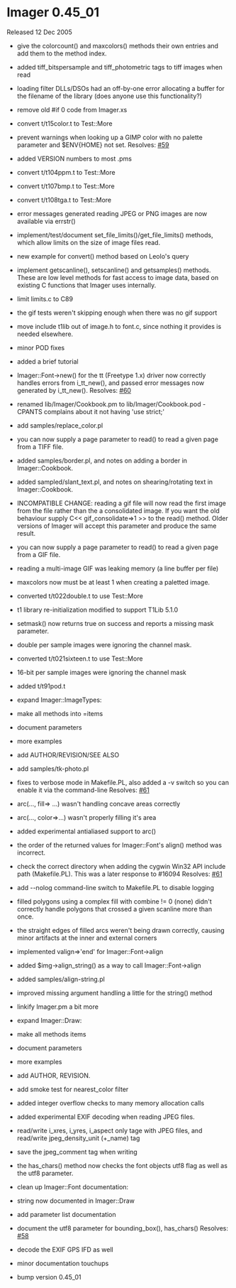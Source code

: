 # Imager 0.45_01

Released 12 Dec 2005

- give the colorcount() and maxcolors() methods their own entries and  add them to the method index.

- added tiff_bitspersample and tiff_photometric tags to tiff images  when read

- loading filter DLLs/DSOs had an off-by-one error allocating a buffer  for the filename of the library (does anyone use this functionality?)

- remove old #if 0 code from Imager.xs

- convert t/t15color.t to Test::More

- prevent warnings when looking up a GIMP color with no palette  parameter and $ENV{HOME} not set.  Resolves: [#59](https://github.com/tonycoz/imager/issues/59)

- added VERSION numbers to most .pms

- convert t/t104ppm.t to Test::More

- convert t/t107bmp.t to Test::More

- convert t/t108tga.t to Test::More

- error messages generated reading JPEG or PNG images are now  available via errstr()

- implement/test/document set_file_limits()/get_file_limits() methods,  which allow limits on the size of image files read.

- new example for convert() method based on Leolo's query

- implement getscanline(), setscanline() and getsamples() methods.  These are low level methods for fast access to image data, based on  existing C functions that Imager uses internally.

- limit limits.c to C89

- the gif tests weren't skipping enough when there was no gif support

- move include t1lib out of image.h to font.c, since nothing it   provides is needed elsewhere.

- minor POD fixes

- added a brief tutorial

- Imager::Font->new() for the tt (Freetype 1.x) driver now correctly  handles errors from i_tt_new(), and passed error messages now   generated by i_tt_new().  Resolves: [#60](https://github.com/tonycoz/imager/issues/60)

- renamed lib/Imager/Cookbook.pm to lib/Imager/Cookbook.pod - CPANTS  complains about it not having 'use strict;'

- add samples/replace_color.pl

- you can now supply a page parameter to read() to read a given page  from a TIFF file.

- added samples/border.pl, and notes on adding a border in   Imager::Cookbook.

- added sampled/slant_text.pl, and notes on shearing/rotating text in  Imager::Cookbook.

- INCOMPATIBLE CHANGE:  reading a gif file will now read the first image from the file rather   than the a consolidated image.  If you want the old behaviour supply  C<< gif_consolidate=>1 >> to the read() method.  Older versions of   Imager will accept this parameter and produce the same result.

- you can now supply a page parameter to read() to read a given page  from a GIF file.

- reading a multi-image GIF was leaking memory (a line buffer per file)

- maxcolors now must be at least 1 when creating a paletted image.

- converted t/t022double.t to use Test::More

- t1 library re-initialization modified to support T1Lib 5.1.0

- setmask() now returns true on success and reports a missing mask  parameter.

- double per sample images were ignoring the channel mask.

- converted t/t021sixteen.t to use Test::More

- 16-bit per sample images were ignoring the channel mask

- added t/t91pod.t

- expand Imager::ImageTypes:

- make all methods into =items

- document parameters

- more examples

- add AUTHOR/REVISION/SEE ALSO

- add samples/tk-photo.pl

- fixes to verbose mode in Makefile.PL, also added a -v switch so you   can enable it via the command-line  Resolves: [#61](https://github.com/tonycoz/imager/issues/61)

- arc(..., fill=> ...) wasn't handling concave areas correctly

- arc(..., color=>...) wasn't properly filling it's area

- added experimental antialiased support to arc()

- the order of the returned values for Imager::Font's align() method  was incorrect.

- check the correct directory when adding the cygwin Win32 API include  path (Makefile.PL).  This was a later response to #16094  Resolves: [#61](https://github.com/tonycoz/imager/issues/61)

- add --nolog command-line switch to Makefile.PL to disable logging

- filled polygons using a complex fill with combine != 0 (none) didn't  correctly handle polygons that crossed a given scanline more than once.

- the straight edges of filled arcs weren't being drawn correctly,   causing minor artifacts at the inner and external corners

- implemented valign=>'end' for Imager::Font->align

- added $img->align_string() as a way to call Imager::Font->align

- added samples/align-string.pl

- improved missing argument handling a little for the string() method

- linkify Imager.pm a bit more

- expand Imager::Draw:

- make all methods items

- document parameters

- more examples

- add AUTHOR, REVISION.

- add smoke test for nearest_color filter

- added integer overflow checks to many memory allocation calls

- added experimental EXIF decoding when reading JPEG files.

- read/write i_xres, i_yres, i_aspect only tage with JPEG files,  and read/write jpeg_density_unit (+_name) tag

- save the jpeg_comment tag when writing

- the has_chars() method now checks the font objects utf8 flag as well   as the utf8 parameter.

- clean up Imager::Font documentation:

- string now documented in Imager::Draw

- add parameter list documentation

- document the utf8 parameter for bounding_box(), has_chars()  Resolves: [#58](https://github.com/tonycoz/imager/issues/58)

- decode the EXIF GPS IFD as well

- minor documentation touchups

- bump version 0.45_01